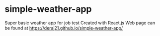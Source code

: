 # simple-weather-app
Super basic weather app for job test
Created with React.js
Web page can be found at https://deraj21.github.io/simple-weather-app/
